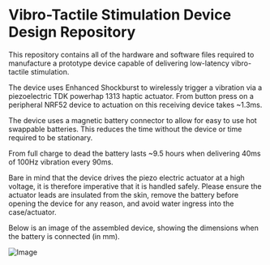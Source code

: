 # Vibro-Tactile Stimulation Device Design Repository

This repository contains all of the hardware and software files required to manufacture a prototype device capable of delivering low-latency vibro-tactile stimulation.

The device uses Enhanced Shockburst to wirelessly trigger a vibration via a piezoelectric TDK powerhap 1313 haptic actuator. From button press on a peripheral NRF52 device to actuation on this receiving device takes ~1.3ms.

The device uses a magnetic battery connector to allow for easy to use hot swappable batteries. This reduces the time without the device or time required to be stationary. 

From full charge to dead the battery lasts ~9.5 hours when delivering 40ms of 100Hz vibration every 90ms.

Bare in mind that the device drives the piezo electric actuator at a high voltage, it is therefore imperative that it is handled safely. Please ensure the actuator leads are insulated from the skin, remove the battery before opening the device for any reason, and avoid water ingress into the case/actuator.

Below is an image of the assembled device, showing the dimensions when the battery is connected (in mm).

![Image](https://github.com/user-attachments/assets/cbbd6ffe-a1cb-4525-8aa0-f3d0e6cb2445)

